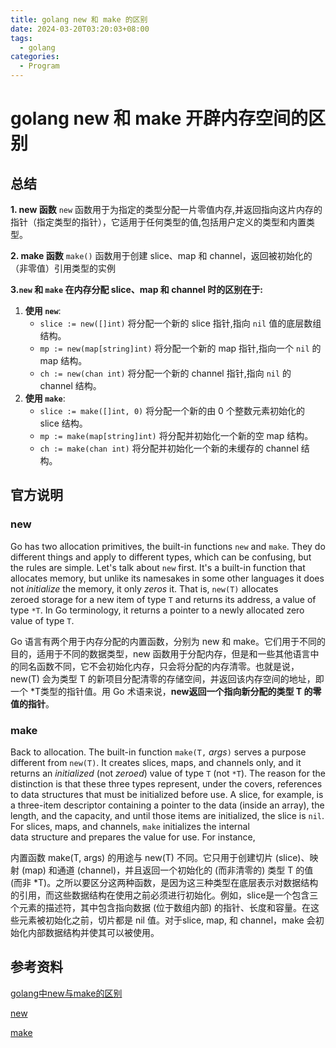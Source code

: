 ```yaml
---
title: golang new 和 make 的区别
date: 2024-03-20T03:20:03+08:00
tags:
  - golang
categories:
  - Program
---
```


# golang new 和 make 开辟内存空间的区别

## 总结

**1. new 函数**
`new` 函数用于为指定的类型分配一片零值内存,并返回指向这片内存的指针（指定类型的指针），它适用于任何类型的值,包括用户定义的类型和内置类型。

**2. make 函数**
`make()` 函数用于创建 slice、map 和 channel，返回被初始化的（非零值）引用类型的实例

**3.`new` 和 `make` 在内存分配 slice、map 和 channel 时的区别在于:**

1. **使用 `new`**:
    - `slice := new([]int)` 将分配一个新的 slice 指针,指向 `nil` 值的底层数组结构。
    - `mp := new(map[string]int)` 将分配一个新的 map 指针,指向一个 `nil` 的 map 结构。
    - `ch := new(chan int)` 将分配一个新的 channel 指针,指向 `nil` 的 channel 结构。
2. **使用 `make`**:
    - `slice := make([]int, 0)` 将分配一个新的由 0 个整数元素初始化的 slice 结构。
    - `mp := make(map[string]int)` 将分配并初始化一个新的空 map 结构。
    - `ch := make(chan int)` 将分配并初始化一个新的未缓存的 channel 结构。

## 官方说明

### new
Go has two allocation primitives, the built-in functions `new` and `make`. They do different things and apply to different types, which can be confusing, but the rules are simple. Let's talk about `new` first. It's a built-in function that allocates memory, but unlike its namesakes in some other languages it does not _initialize_ the memory, it only _zeros_ it. That is, `new(T)` allocates zeroed storage for a new item of type `T` and returns its address, a value of type `*T`. In Go terminology, it returns a pointer to a newly allocated zero value of type `T`.

Go 语言有两个用于内存分配的内置函数，分别为 new 和 make。它们用于不同的目的，适用于不同的数据类型，new 函数用于分配内存，但是和一些其他语言中的同名函数不同，它不会初始化内存，只会将分配的内存清零。也就是说，new(T) 会为类型 T 的新项目分配清零的存储空间，并返回该内存空间的地址，即一个 \*T类型的指针值。用 Go 术语来说，**new返回一个指向新分配的类型 T 的零值的指针**。
### make

Back to allocation. The built-in function `make(T,` _args_`)` serves a purpose different from `new(T)`. It creates slices, maps, and channels only, and it returns an _initialized_ (not _zeroed_) value of type `T` (not `*T`). The reason for the distinction is that these three types represent, under the covers, references to data structures that must be initialized before use. A slice, for example, is a three-item descriptor containing a pointer to the data (inside an array), the length, and the capacity, and until those items are initialized, the slice is `nil`. For slices, maps, and channels, `make` initializes the internal data structure and prepares the value for use. For instance,

内置函数 make(T, args) 的用途与 new(T) 不同。它只用于创建切片 (slice)、映射 (map) 和通道 (channel)，并且返回一个初始化的 (而非清零的) 类型 T 的值 (而非 \*T)。之所以要区分这两种函数，是因为这三种类型在底层表示对数据结构的引用，而这些数据结构在使用之前必须进行初始化。例如，slice是一个包含三个元素的描述符，其中包含指向数据 (位于数组内部) 的指针、长度和容量。在这些元素被初始化之前，切片都是 nil 值。对于slice, map, 和 channel，make 会初始化内部数据结构并使其可以被使用。

## 参考资料

[golang中new与make的区别](https://juejin.cn/post/7180326159027011639)

[new](https://go.dev/doc/effective_go.html#allocation_new)

[make](https://go.dev/doc/effective_go.html#allocation_make)